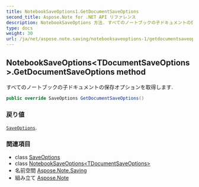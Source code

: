 ```yaml
---
title: NotebookSaveOptions1.GetDocumentSaveOptions
second_title: Aspose.Note for .NET API リファレンス
description: NotebookSaveOptions 方法. すべてのノートブックの子ドキュメントの保存オプションを取得します.
type: docs
weight: 30
url: /ja/net/aspose.note.saving/notebooksaveoptions-1/getdocumentsaveoptions/
---
```

## NotebookSaveOptions&lt;TDocumentSaveOptions&gt;.GetDocumentSaveOptions method

すべてのノートブックの子ドキュメントの保存オプションを取得します.

```csharp
public override SaveOptions GetDocumentSaveOptions()
```

### 戻り値

[`SaveOptions`](../../saveoptions/).

### 関連項目

* class [SaveOptions](../../saveoptions/)
* class [NotebookSaveOptions&lt;TDocumentSaveOptions&gt;](../)
* 名前空間 [Aspose.Note.Saving](../../notebooksaveoptions-1/)
* 組み立て [Aspose.Note](../../../)



